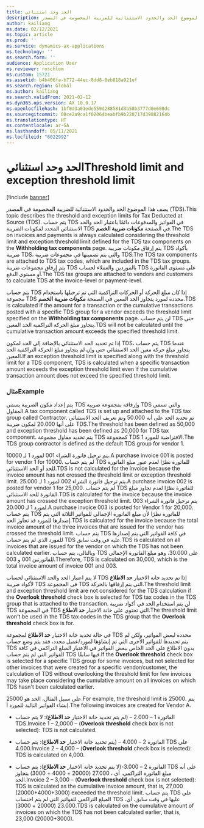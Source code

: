 ```yaml
---
title: الحد وحد استثنائي
description: يصف هذا الموضوع الحد والحدود الاستثنائية للضريبة المخصومة في المصدر (TDS).
author: kailiang
ms.date: 02/12/2021
ms.topic: article
ms.prod: ''
ms.service: dynamics-ax-applications
ms.technology: ''
ms.search.form: ''
audience: Application User
ms.reviewer: roschlom
ms.custom: 15721
ms.assetid: b4b406fa-b772-44ec-8dd8-8eb818a921ef
ms.search.region: Global
ms.author: kailiang
ms.search.validFrom: 2021-02-12
ms.dyn365.ops.version: AX 10.0.17
ms.openlocfilehash: 1bf0d3a01ede559d288581d3b58b3777d0e608dc
ms.sourcegitcommit: 08ce2a9ca1f02064beabfb9b228717d39882164b
ms.translationtype: HT
ms.contentlocale: ar-SA
ms.lasthandoff: 05/11/2021
ms.locfileid: "6022992"
---
```

# <a name="threshold-limit-and-exception-threshold-limit"></a><span data-ttu-id="90111-103">الحد وحد استثنائي</span><span class="sxs-lookup"><span data-stu-id="90111-103">Threshold limit and exception threshold limit</span></span>

[!include [banner](../includes/banner.md)]

<span data-ttu-id="90111-104">يصف هذا الموضوع الحد والحدود الاستثنائية للضريبة المخصومة في المصدر (TDS).</span><span class="sxs-lookup"><span data-stu-id="90111-104">This topic describes the threshold and exception limits for Tax Deducted at Source (TDS).</span></span> <span data-ttu-id="90111-105">يتم حساب TDS في الفواتير والمدفوعات دائمًا باعتبار الحد والحد الاستثنائي المحدد لمكونات الضريبة TDS في الصفحة **مكونات ضريبة الخصم**.</span><span class="sxs-lookup"><span data-stu-id="90111-105">The TDS on invoices and payments is always calculated considering the threshold limit and exception threshold limit defined for the TDS tax components on the **Withholding tax components** page.</span></span> <span data-ttu-id="90111-106">يتم إرفاق مكونات ضريبة TDS بأكواد ضريبة TDS، والتي يتم تضمينها في مجموعات ضريبة TDS.</span><span class="sxs-lookup"><span data-stu-id="90111-106">The TDS tax components are attached to TDS tax codes, which are included in the TDS tax groups.</span></span> <span data-ttu-id="90111-107">يتم إرفاق مجموعات ضريبة TDS بالموردين والعملاء لحساب TDS على مستوى الفاتورة أو مستوى الدفع.</span><span class="sxs-lookup"><span data-stu-id="90111-107">The TDS tax groups are attached to vendors and customers to calculate TDS at the invoice-level or payment-level.</span></span>

<span data-ttu-id="90111-108">يتم حساب TDS إذا كان مبلغ الحركة أو الحركات التراكمية التي تم ترحيلها باستخدام مجموعة TDS محددة لمورد يتجاوز الحد المعين في الصفحة **مكونات ضريبة الخصم**.</span><span class="sxs-lookup"><span data-stu-id="90111-108">TDS is calculated if the amount for a transaction or the cumulative transactions posted with a specific TDS group for a vendor exceeds the threshold limit specified on the **Withholding tax components** page.</span></span> <span data-ttu-id="90111-109">لن يتم حساب TDS حتى يتجاوز مبلغ الحركة التراكمية الحد المعين.</span><span class="sxs-lookup"><span data-stu-id="90111-109">TDS will not be calculated until the cumulative transaction amount exceeds the specified threshold limit.</span></span>

<span data-ttu-id="90111-110">إذا تم تحديد الحد الاستثنائي بالإضافة إلى الحد لمكون TDS، يتم حساب TDS عندما يتجاوز مبلغ حركة معين الحد الاستثنائي حتى وإن لم يتجاوز مبلغ الحركة التراكمية الحد المعين.</span><span class="sxs-lookup"><span data-stu-id="90111-110">If an exception threshold limit is specified along with the threshold limit for a TDS component, TDS is calculated when a specific transaction amount exceeds the exception threshold limit even if the cumulative transaction amount does not exceed the specified threshold limit.</span></span>

### <a name="example"></a><span data-ttu-id="90111-111">مثال</span><span class="sxs-lookup"><span data-stu-id="90111-111">Example</span></span>
<span data-ttu-id="90111-112">يتم إعداد مكون الضريبة يسمى TDS وإرفاقه بمجموعة ضريبة TDS والتي تسمى المقاول.</span><span class="sxs-lookup"><span data-stu-id="90111-112">A tax component called TDS is set up and attached to the TDS tax group called Contractor.</span></span> <span data-ttu-id="90111-113">تم تحديد الحد على أنه 50.000 وتم تعريف الحد الاستثنائي على أنها 20.000 لمكون ضريبة TDS.</span><span class="sxs-lookup"><span data-stu-id="90111-113">The threshold has been defined as 50,000 and exception threshold has been defined as 20,000 for TDS tax component.</span></span> <span data-ttu-id="90111-114">يتم تحديد مقاول مجموعة TDS كمجموعة TDS الافتراضية للمورد 1.</span><span class="sxs-lookup"><span data-stu-id="90111-114">The TDS group contractor is defined as the default TDS group for vendor 1.</span></span>

<span data-ttu-id="90111-115">يتم ترحيل فاتورة الشراء 001 لمورد 1 لـ 10000.</span><span class="sxs-lookup"><span data-stu-id="90111-115">A purchase invoice 001 is posted for vendor 1 for 10000.</span></span> <span data-ttu-id="90111-116">لم يتم حساب TDS للفاتورة نظرًا لعدم عبور مبلغ الفاتورة للحد أو الحد الاستثنائي.</span><span class="sxs-lookup"><span data-stu-id="90111-116">TDS is not calculated for the invoice because the invoice amount has not crossed the threshold limit or exception threshold limit.</span></span> <span data-ttu-id="90111-117">يتم ترحيل فاتورة الشراء 002 لمورد 1 لـ 25.000.</span><span class="sxs-lookup"><span data-stu-id="90111-117">A purchase invoice 002 is posted for vendor 1 for 25,000.</span></span> <span data-ttu-id="90111-118">لم يتم حساب TDS للفاتورة نظرًا لعدم تجاوز مبلغ الفاتورة للحد الاستثنائي.</span><span class="sxs-lookup"><span data-stu-id="90111-118">TDS is calculated for the invoice because the invoice amount has crossed the exception threshold limit.</span></span> <span data-ttu-id="90111-119">يتم ترحيل فاتورة الشراء 003 لمورد 1 لـ 20.000.</span><span class="sxs-lookup"><span data-stu-id="90111-119">A purchase invoice 003 is posted for Vendor 1 for 20,000.</span></span> <span data-ttu-id="90111-120">يتم حساب TDS للفاتورة نظرًا لأن مبلغ الفاتورة الإجمالي للفواتير الثلاثة التي يتم إصدارها للمورد قد تجاوز الحد.</span><span class="sxs-lookup"><span data-stu-id="90111-120">TDS is calculated for the invoice because the total invoice amount of the three invoices that are issued for the vendor has crossed the threshold limit.</span></span> <span data-ttu-id="90111-121">يتم حساب TDS في كافة الفواتير التي يتم إصدارها للمورد الذي لم يتم حساب TDS عليه في وقت سابق.</span><span class="sxs-lookup"><span data-stu-id="90111-121">TDS is calculated on all invoices that are issued for the vendor on which the TDS has not been calculated earlier.</span></span> <span data-ttu-id="90111-122">وبالتالي، يتم حساب TDS على 30.000، وهو مبلغ الفاتورة الإجمالي للفاتورتين 001 و 003.</span><span class="sxs-lookup"><span data-stu-id="90111-122">Therefore, TDS is calculated on 30,000, which is the total invoice amount of invoice 001 and 003.</span></span>

<span data-ttu-id="90111-123">لا يتم اعتبار الحد والحد الاستثنائي لحساب TDS إذا تم تحديد خانة الاختيار **حد الاطلاع** لأكواد ضريبة TDS في المجموعة TDS التي يتم إرفاقها بالحركة.</span><span class="sxs-lookup"><span data-stu-id="90111-123">The threshold limit and exception threshold limit are not considered for the TDS calculation if the **Overlook threshold** check box is selected for TDS tax codes in the TDS group that is attached to the transaction.</span></span> <span data-ttu-id="90111-124">لن يتم استخدام الحد في أكواد ضريبة TDS في المجموعة TDS التي تحتوي على خانة الاختيار **حد الاطلاع**.</span><span class="sxs-lookup"><span data-stu-id="90111-124">The threshold limit won't be used in the TDS tax codes in the TDS group that the **Overlook threshold** check box is for.</span></span>

<span data-ttu-id="90111-125">في حالة تحديد خانة الاختيار **حد الاطلاع** لمجموعة TDS محددة لبعض الفواتير، ولكن لم يتم تحديدها للفواتير الأخرى التي تم إنشاؤها لمورد/عميل محدد، فقد يتم وضع حساب TDS بدون الاطلاع على الحد الخاص ببعض الفواتير في الاعتبار المبلغ التراكمي في كافة الفواتير التي لم يتم حساب TDS فيها سابقًا.</span><span class="sxs-lookup"><span data-stu-id="90111-125">If the **Overlook threshold** check box is selected for a specific TDS group for some invoices, but not selected for other invoices that were created for a specific vendor/customer, the calculation of TDS without overlooking the threshold limit for few invoices may take place considering the cumulative amount on all invoices on which TDS hasn't been calculated earlier.</span></span>

<span data-ttu-id="90111-126">على سبيل المثال، الحد هو 25000.</span><span class="sxs-lookup"><span data-stu-id="90111-126">For example, the threshold limit is 25000.</span></span> <span data-ttu-id="90111-127">يتم إنشاء الفواتير التالية للمورد أ.</span><span class="sxs-lookup"><span data-stu-id="90111-127">The following invoices are created for Vendor A.</span></span>

- <span data-ttu-id="90111-128">الفاتورة 1 – 2.000 – (لم يتم تحديد خانة الاختيار **حد الاطلاع**): لا يتم حساب TDS.</span><span class="sxs-lookup"><span data-stu-id="90111-128">Invoice 1 – 2,0000 – (**Overlook threshold** check box is not selected): TDS is not calculated.</span></span>

- <span data-ttu-id="90111-129">الفاتورة 2 – 4.000 – (يتم تحديد خانة الاختيار **حد الاطلاع**): يتم حساب TDS على 4.000.</span><span class="sxs-lookup"><span data-stu-id="90111-129">Invoice 2 – 4,000 – (**Overlook threshold** check box is selected): TDS is calculated on 4,000.</span></span>

- <span data-ttu-id="90111-130">الفاتورة 2 – 3.000-(لا يتم تحديد خانة الاختيار **حد الاطلاع**): يتم حساب TDS على أنه مبلغ الفاتورة التراكمي، أي ، 27.000 (20000 + 4000 + 3000) يتجاوز الحد.</span><span class="sxs-lookup"><span data-stu-id="90111-130">Invoice 2 – 3,000 – (**Overlook threshold** check box is not selected): TDS is calculated as the cumulative invoice amount, that is, 27,000 (20000+4000+3000) exceeded the threshold limit.</span></span> <span data-ttu-id="90111-131">يتم حساب TDS على المبلغ التراكمي للفواتير التي لم يتم احتساب TDS عليها في وقت سابق، أي، 23.000 (20000 + 3000).</span><span class="sxs-lookup"><span data-stu-id="90111-131">TDS is calculated on the cumulative amount of invoices on which the TDS has not been calculated earlier, that is, 23,000 (20000+3000).</span></span>
